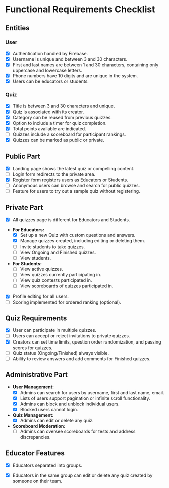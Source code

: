 # Functional Requirements Checklist

## Entities

### User
- [x] Authentication handled by Firebase.
- [x] Username is unique and between 3 and 30 characters.
- [x] First and last names are between 1 and 30 characters, containing only uppercase and lowercase letters.
- [x] Phone numbers have 10 digits and are unique in the system.
- [x] Users can be educators or students.

### Quiz
- [x] Title is between 3 and 30 characters and unique.
- [x] Quiz is associated with its creator.
- [x] Category can be reused from previous quizzes.
- [x] Option to include a timer for quiz completion.
- [x] Total points available are indicated.
- [ ] Quizzes include a scoreboard for participant rankings.
- [x] Quizzes can be marked as public or private.

## Public Part
- [x] Landing page shows the latest quiz or compelling content.
- [ ] Login form redirects to the private area.
- [x] Register form registers users as Educators or Students.
- [ ] Anonymous users can browse and search for public quizzes.
- [ ] Feature for users to try out a sample quiz without registering.

## Private Part
- [x] All quizzes page is different for Educators and Students.
- **For Educators:**
  - [x] Set up a new Quiz with custom questions and answers.
  - [x] Manage quizzes created, including editing or deleting them.
  - [ ] Invite students to take quizzes.
  - [ ] View Ongoing and Finished quizzes.
  - [ ] View students.
- **For Students:**
  - [ ] View active quizzes.
  - [ ] View quizzes currently participating in.
  - [ ] View quiz contests participated in.
  - [ ] View scoreboards of quizzes participated in.
- [x] Profile editing for all users.
- [ ] Scoring implemented for ordered ranking (optional).

## Quiz Requirements
- [x] User can participate in multiple quizzes.
- [ ] Users can accept or reject invitations to private quizzes.
- [x] Creators can set time limits, question order randomization, and passing scores for quizzes.
- [ ] Quiz status (Ongoing/Finished) always visible.
- [ ] Ability to review answers and add comments for Finished quizzes.

## Administrative Part
- **User Management:**
  - [x] Admins can search for users by username, first and last name, email.
  - [x] Lists of users support pagination or infinite scroll functionality.
  - [x] Admins can block and unblock individual users.
  - [x] Blocked users cannot login.
- **Quiz Management:**
  - [x] Admins can edit or delete any quiz.
- **Scoreboard Moderation:**
  - [ ] Admins can oversee scoreboards for tests and address discrepancies.

## Educator Features 
- [x] Educators separated into groups.
- [x] Educators in the same group can edit or delete any quiz created by someone on their team.



